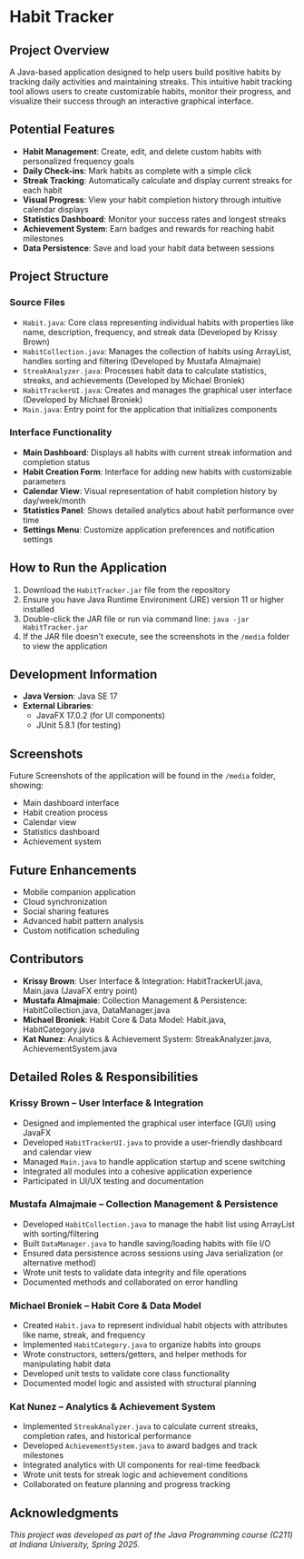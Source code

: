 # Habit Tracker

## Project Overview
A Java-based application designed to help users build positive habits by tracking daily activities and maintaining streaks. This intuitive habit tracking tool allows users to create customizable habits, monitor their progress, and visualize their success through an interactive graphical interface.

## Potential Features
- **Habit Management**: Create, edit, and delete custom habits with personalized frequency goals
- **Daily Check-ins**: Mark habits as complete with a simple click
- **Streak Tracking**: Automatically calculate and display current streaks for each habit
- **Visual Progress**: View your habit completion history through intuitive calendar displays
- **Statistics Dashboard**: Monitor your success rates and longest streaks
- **Achievement System**: Earn badges and rewards for reaching habit milestones
- **Data Persistence**: Save and load your habit data between sessions

## Project Structure

### Source Files
- `Habit.java`: Core class representing individual habits with properties like name, description, frequency, and streak data (Developed by Krissy Brown)
- `HabitCollection.java`: Manages the collection of habits using ArrayList, handles sorting and filtering (Developed by Mustafa Almajmaie)
- `StreakAnalyzer.java`: Processes habit data to calculate statistics, streaks, and achievements (Developed by Michael Broniek)
- `HabitTrackerUI.java`: Creates and manages the graphical user interface (Developed by Michael Broniek)
- `Main.java`: Entry point for the application that initializes components

### Interface Functionality
- **Main Dashboard**: Displays all habits with current streak information and completion status
- **Habit Creation Form**: Interface for adding new habits with customizable parameters
- **Calendar View**: Visual representation of habit completion history by day/week/month
- **Statistics Panel**: Shows detailed analytics about habit performance over time
- **Settings Menu**: Customize application preferences and notification settings

## How to Run the Application
1. Download the `HabitTracker.jar` file from the repository
2. Ensure you have Java Runtime Environment (JRE) version 11 or higher installed
3. Double-click the JAR file or run via command line: `java -jar HabitTracker.jar`
4. If the JAR file doesn't execute, see the screenshots in the `/media` folder to view the application

## Development Information
- **Java Version**: Java SE 17
- **External Libraries**:
  - JavaFX 17.0.2 (for UI components)
  - JUnit 5.8.1 (for testing)

## Screenshots
Future Screenshots of the application will be found in the `/media` folder, showing:
- Main dashboard interface
- Habit creation process
- Calendar view
- Statistics dashboard
- Achievement system

## Future Enhancements
- Mobile companion application
- Cloud synchronization
- Social sharing features
- Advanced habit pattern analysis
- Custom notification scheduling

## Contributors
- **Krissy Brown**: User Interface & Integration: HabitTrackerUI.java, Main.java (JavaFX entry point)
- **Mustafa Almajmaie**: Collection Management & Persistence: HabitCollection.java, DataManager.java
- **Michael Broniek**: Habit Core & Data Model: Habit.java, HabitCategory.java
- **Kat Nunez**: Analytics & Achievement System: StreakAnalyzer.java, AchievementSystem.java

## Detailed Roles & Responsibilities

### Krissy Brown – User Interface & Integration
- Designed and implemented the graphical user interface (GUI) using JavaFX
- Developed `HabitTrackerUI.java` to provide a user-friendly dashboard and calendar view
- Managed `Main.java` to handle application startup and scene switching
- Integrated all modules into a cohesive application experience
- Participated in UI/UX testing and documentation

### Mustafa Almajmaie – Collection Management & Persistence
- Developed `HabitCollection.java` to manage the habit list using ArrayList with sorting/filtering
- Built `DataManager.java` to handle saving/loading habits with file I/O
- Ensured data persistence across sessions using Java serialization (or alternative method)
- Wrote unit tests to validate data integrity and file operations
- Documented methods and collaborated on error handling

### Michael Broniek – Habit Core & Data Model
- Created `Habit.java` to represent individual habit objects with attributes like name, streak, and frequency
- Implemented `HabitCategory.java` to organize habits into groups
- Wrote constructors, setters/getters, and helper methods for manipulating habit data
- Developed unit tests to validate core class functionality
- Documented model logic and assisted with structural planning

### Kat Nunez – Analytics & Achievement System
- Implemented `StreakAnalyzer.java` to calculate current streaks, completion rates, and historical performance
- Developed `AchievementSystem.java` to award badges and track milestones
- Integrated analytics with UI components for real-time feedback
- Wrote unit tests for streak logic and achievement conditions
- Collaborated on feature planning and progress tracking


## Acknowledgments


*This project was developed as part of the Java Programming course (C211) at Indiana University, Spring 2025.*
